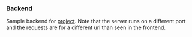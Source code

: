 ### Backend
Sample backend for [project](http://github.com/mnkillebr/facebook_ads_app).
Note that the server runs on a different port and the requests are for a different url than seen in the frontend.
